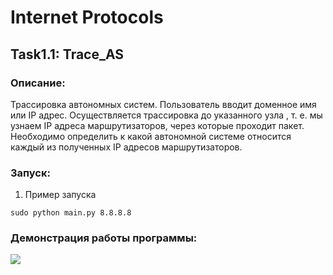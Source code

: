 # Internet Protocols
## Task1.1: Trace_AS

### Описание:
Трассировка автономных систем. Пользователь вводит доменное имя
или IP адрес. Осуществляется трассировка до указанного узла , т. е. мы узнаем IP адреса маршрутизаторов, через которые проходит пакет. Необходимо определить к какой автономной системе относится каждый из полученных IP адресов
маршрутизаторов.

### Запуск:
1.  Пример запуска
```
sudo python main.py 8.8.8.8
```

### Демонстрация работы программы:

![](https://im2.ezgif.com/tmp/ezgif-2-336d44f0e1.gif)
